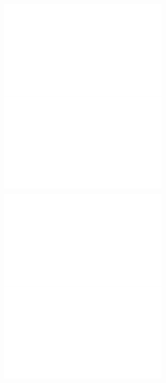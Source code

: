 <div align="center">

  
  ![](https://raw.githubusercontent.com/Bluucaat/bluu/master/generated/overview.svg#gh-dark-mode-only)
  ![](https://raw.githubusercontent.com/Bluucaat/bluu/master/generated/languages.svg#gh-dark-mode-only)

  ![](https://raw.githubusercontent.com/Bluucaat/bluu/master/generated/overview.svg#gh-light-mode-only)
  ![](https://raw.githubusercontent.com/Bluucaat/bluu/master/generated/languages.svg#gh-light-mode-only)


</div>


